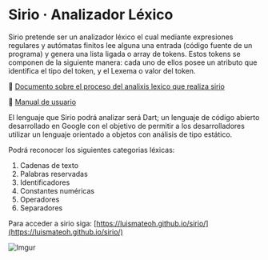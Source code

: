 # Sirio · Analizador Léxico

Sirio pretende ser un analizador léxico el cual mediante expresiones regulares y autómatas finitos lee alguna una entrada (código fuente de un programa)  y genera una lista ligada o array de tokens. Estos tokens se componen de la siguiente manera: cada uno de ellos posee un atributo que identifica el tipo del token, y el Lexema o valor del token.

:blue_book: [Documento sobre el proceso del analixis lexico que realiza sirio](link)

:ledger: [Manual de usuario](link)

El lenguaje que Sirio podrá analizar será Dart; un lenguaje de código abierto desarrollado en Google con el objetivo de permitir a los desarrolladores utilizar un lenguaje orientado a objetos con análisis de tipo estático.

Podrá reconocer los siguientes categorias léxicas:
1. Cadenas de texto
2. Palabras reservadas
3. Identificadores
4. Constantes numéricas
5. Operadores
6. Separadores

Para acceder a sirio siga:
[https://luismateoh.github.io/sirio/](https://luismateoh.github.io/sirio/)

![Imgur](https://i.imgur.com/vShpfAX.png)

